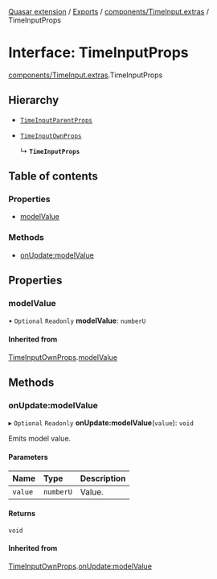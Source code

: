 [Quasar extension](../index.md) / [Exports](../modules.md) / [components/TimeInput.extras](../modules/components_TimeInput_extras.md) / TimeInputProps

# Interface: TimeInputProps

[components/TimeInput.extras](../modules/components_TimeInput_extras.md).TimeInputProps

## Hierarchy

- [`TimeInputParentProps`](components_TimeInput_extras.TimeInputParentProps.md)

- [`TimeInputOwnProps`](components_TimeInput_extras.TimeInputOwnProps.md)

  ↳ **`TimeInputProps`**

## Table of contents

### Properties

- [modelValue](components_TimeInput_extras.TimeInputProps.md#modelvalue)

### Methods

- [onUpdate:modelValue](components_TimeInput_extras.TimeInputProps.md#onupdate:modelvalue)

## Properties

### modelValue

• `Optional` `Readonly` **modelValue**: `numberU`

#### Inherited from

[TimeInputOwnProps](components_TimeInput_extras.TimeInputOwnProps.md).[modelValue](components_TimeInput_extras.TimeInputOwnProps.md#modelvalue)

## Methods

### onUpdate:modelValue

▸ `Optional` `Readonly` **onUpdate:modelValue**(`value`): `void`

Emits model value.

#### Parameters

| Name | Type | Description |
| :------ | :------ | :------ |
| `value` | `numberU` | Value. |

#### Returns

`void`

#### Inherited from

[TimeInputOwnProps](components_TimeInput_extras.TimeInputOwnProps.md).[onUpdate:modelValue](components_TimeInput_extras.TimeInputOwnProps.md#onupdate:modelvalue)
